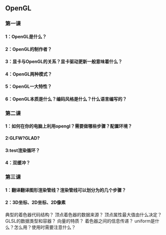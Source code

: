 ## OpenGL
### 第一课
#### 1：OpenGL是什么？
#### 2：OpenGL的制作者？
#### 3：显卡与OpenGL的关系？显卡驱动更新一般意味着什么？
#### 4：OpenGL两种模式？
#### 5：OpenGL一大特性？
#### 6：OpenGL本质是什么？编码风格是什么？什么语言编写的？

### 第二课
#### 1：如何在你的电脑上利用opengl？需要做哪些步骤？配置环境？
#### 2:GLFW?GLAD?
#### 3:test渲染循环？
#### 4：双缓冲？


### 第三课
#### 1：翻译翻译图形渲染管线？渲染管线可以划分为的几个步骤？
#### 2：3D坐标、2D坐标、2D像素



典型的着色器代码结构？
顶点着色器的数据来源？
顶点属性最大值由什么决定？
GLSL的数据类型和容器？
向量的特质？
着色器之间的信息传递？
uniform是什么？怎么用？使用时需要注意什么？

